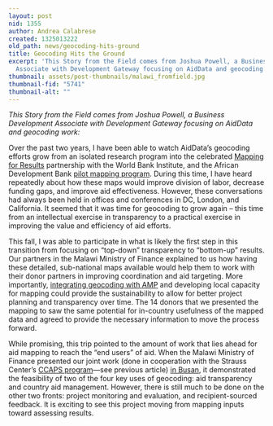 ```yaml
---
layout: post
nid: 1355
author: Andrea Calabrese
created: 1325013222
old_path: news/geocoding-hits-ground
title: Geocoding Hits the Ground
excerpt: 'This Story from the Field comes from Joshua Powell, a Business Development
  Associate with Development Gateway focusing on AidData and geocoding work:'
thumbnail: assets/post-thumbnails/malawi_fromfield.jpg
thumbnail-fid: "5741"
thumbnail-alt: ""
---
```


*This Story from the Field comes from Joshua Powell, a Business Development Associate with Development Gateway focusing on AidData and geocoding work:*

Over the past two years, I have been able to watch AidData’s geocoding efforts grow from an isolated research program into the celebrated [Mapping for Results](http://maps.worldbank.org) partnership with the World Bank Institute, and the African Development Bank [pilot mapping program](http://aiddata.org/content/index/Maps/african-development-bank). During this time, I have heard repeatedly about how these maps would improve division of labor, decrease funding gaps, and improve aid effectiveness. However, these conversations had always been held in offices and conferences in DC, London, and California. It seemed that it was time for geocoding to grow again – this time from an intellectual exercise in transparency to a practical exercise in improving the value and efficiency of aid efforts.

This fall, I was able to participate in what is likely the first step in this transition from focusing on “top-down” transparency to “bottom-up” results. Our partners in the Malawi Ministry of Finance explained to us how having these detailed, sub-national maps available would help them to work with their donor partners in improving coordination and aid targeting. More importantly, [integrating geocoding with AMP](/about/Case-Studies/AMP-Malawi) and developing local capacity for mapping could provide the sustainability to allow for better project planning and transparency over time. The 14 donors that we presented the mapping to saw the same potential for in-country usefulness of the mapped data and agreed to provide the necessary information to move the process forward.

While promising, this trip pointed to the amount of work that lies ahead for aid mapping to reach the “end users” of aid. When the Malawi Ministry of Finance presented our joint work (done in cooperation with the Strauss Center’s [CCAPS program](http://ccaps.strausscenter.org)—see previous article) [in Busan](http://www.aideffectiveness.org/busanhlf4/), it demonstrated the feasibility of two of the four key uses of geocoding: aid transparency and country aid management. However, there is still much to be done on the other two fronts: project monitoring and evaluation, and recipient-sourced feedback. It is exciting to see this project moving from mapping inputs toward assessing results.
